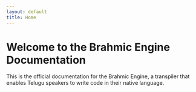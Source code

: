 ```yaml
---
layout: default
title: Home
---
```


# Welcome to the Brahmic Engine Documentation

This is the official documentation for the Brahmic Engine, a transpiler that enables Telugu speakers to write code in their native language.
